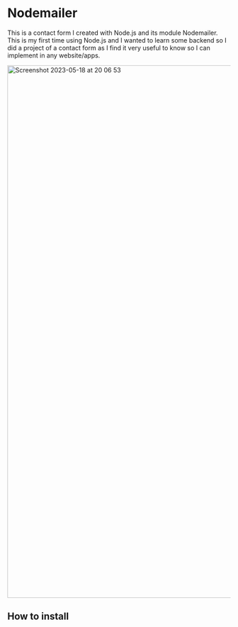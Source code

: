 # Nodemailer

This is a contact form I created with Node.js and its module Nodemailer. This is my first time using Node.js and I wanted to learn some backend so I did a project of a contact form as I find it very useful to know so I can implement in any website/apps.


<img width="1200" alt="Screenshot 2023-05-18 at 20 06 53" src="https://github.com/mendaayy/Nodemailer/assets/122844229/fb8f6e04-8301-4e17-9a00-5b58f100be89">


## How to install



